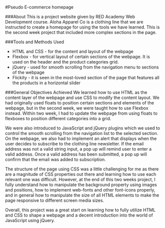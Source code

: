#Pseudo E-commerce homepage

###About
This is a project website given by RED Academy Web Development course. Aloha Apparel Co is a clothing line that we are instructed to 
create a homepage for using the tools we have learned. This is the second week project that included more complex sections in the page.

###Tools and Methods Used
+ HTML and CSS - for the content and layout of the webpage
+ Flexbox - for vertical layout of certain sections of the webpage. It is used on the header and the product categories grid.
+ jQuery - used for smooth scrolling from the navigation menu to sections of the webpage
+ Flickity - it is seen in the most-loved section of the page that features all the products in a horizontal slider

###General Objectives Achieved
We learned how to use HTML as the content layer of the webpage and use CSS to modify the content layout. We had originally used floats to position certain sections and elements of the webpage, but in the second week, we were taught how to use Flexbox instead. Within two week, I had to update the webpage from using floats to flexboxes to position different categories into a grid.

We were also introduced to JavaScript and jQuery plugins which we used to control the smooth scrolling from the navigation list to the selected section. On the webpage, we also had to implement an alert that displays when the user decides to subscribe to the clothing line newsletter. If the email address was not a valid string input, a pop up will remind user to enter a valid address. Once a valid address has been submitted, a pop up will confirm that the email was added to subscription. 

The structure of the page using CSS was a little challenging for me as there are a magnitude of CSS properties out there and learning how to use each relevant one was difficult. However, at the end of this two weeks project, I fully understand how to manipulate the background property using images and positions, how to implement web-fonts and other font-icons properly, and in general how to manipulate the size of all HTML elements to make the page responsive to different screen media sizes.

Overall, this project was a great start on learning how to fully utilize HTML and CSS to shape a webpage and a decent introduction into the world of JavaScript using jQuery.
